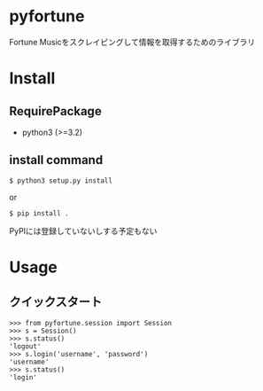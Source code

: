 # pyfortune

Fortune Musicをスクレイピングして情報を取得するためのライブラリ

# Install

## RequirePackage

* python3 (>=3.2)

## install command

```
$ python3 setup.py install
```

or

```
$ pip install .
```

PyPIには登録していないしする予定もない

# Usage

## クイックスタート

```
>>> from pyfortune.session import Session
>>> s = Session()
>>> s.status()
'logout'
>>> s.login('username', 'password')
'username'
>>> s.status()
'login'
```
